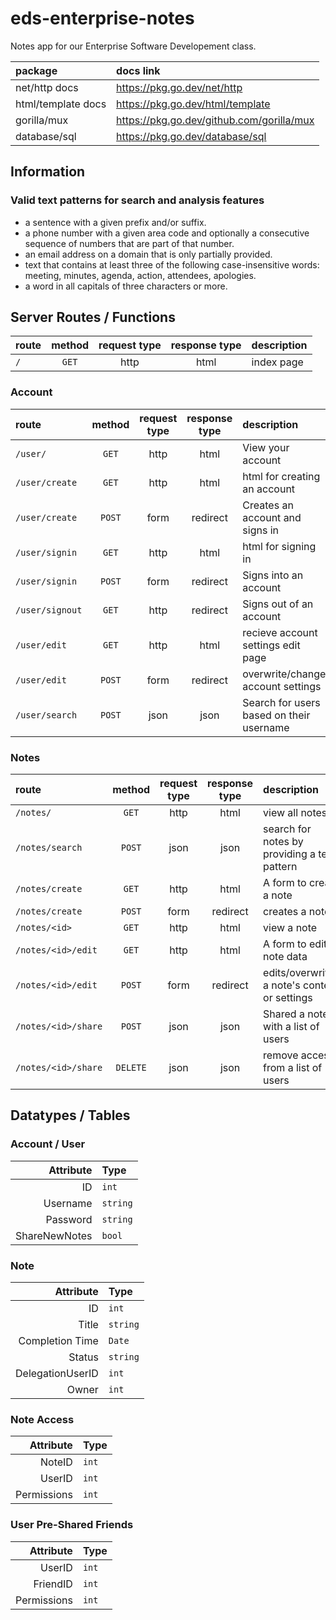 # eds-enterprise-notes

Notes app for our Enterprise Software Developement class.


|package|docs link|
|:--|:--|
|net/http docs|https://pkg.go.dev/net/http|
|html/template docs|https://pkg.go.dev/html/template|
|gorilla/mux|https://pkg.go.dev/github.com/gorilla/mux|
|database/sql|https://pkg.go.dev/database/sql|

## Information
### Valid text patterns for search and analysis features
- a sentence with a given prefix and/or suffix.
- a phone number with a given area code and optionally a consecutive sequence of numbers that are part
of that number.
- an email address on a domain that is only partially provided.
- text that contains at least three of the following case-insensitive words: meeting, minutes, agenda,
action, attendees, apologies.
- a word in all capitals of three characters or more.


## Server Routes / Functions

|route|method|request type|response type|description|
|:--|:-:|:-:|:-:|:--|
|`/`|`GET`|http|html|index page|

### Account 
|route|method|request type|response type|description|
|:--|:-:|:-:|:-:|:--|
|`/user/`|`GET`|http|html|View your account|
|`/user/create`|`GET`|http|html|html for creating an account|
|`/user/create`|`POST`|form|redirect|Creates an account and signs in|
|`/user/signin`|`GET`|http|html|html for signing in|
|`/user/signin`|`POST`|form|redirect|Signs into an account|
|`/user/signout`|`GET`|http|redirect|Signs out of an account|
|`/user/edit`|`GET`|http|html|recieve account settings edit page|
|`/user/edit`|`POST`|form|redirect|overwrite/change account settings|
|`/user/search`|`POST`|json|json|Search for users based on their username|

### Notes
|route|method|request type|response type|description|
|:--|:-:|:-:|:-:|:--|
|`/notes/`|`GET`|http|html|view all notes|
|`/notes/search`|`POST`|json|json|search for notes by providing a text pattern|
|`/notes/create`|`GET`|http|html|A form to create a note|
|`/notes/create`|`POST`|form|redirect|creates a note|
|`/notes/<id>`|`GET`|http|html|view a note|
|`/notes/<id>/edit`|`GET`|http|html|A form to edit note data|
|`/notes/<id>/edit`|`POST`|form|redirect|edits/overwrites a note's content or settings|
|`/notes/<id>/share`|`POST`|json|json|Shared a note with a list of users|
|`/notes/<id>/share`|`DELETE`|json|json|remove access from a list of users|



## Datatypes / Tables
### Account / User
|Attribute|Type|
|--:|:--|
|ID|`int`|
|Username|`string`|
|Password|`string`|
|ShareNewNotes|`bool`|

### Note
|Attribute|Type|
|--:|:--|
|ID|`int`|
|Title|`string`|
|Completion Time|`Date`|
|Status|`string`|
|DelegationUserID|`int`|
|Owner|`int`|

### Note Access
|Attribute|Type|
|--:|:--|
|NoteID|`int`|
|UserID|`int`|
|Permissions|`int`|

### User Pre-Shared Friends
|Attribute|Type|
|--:|:--|
|UserID|`int`|
|FriendID|`int`|
|Permissions|`int`|
